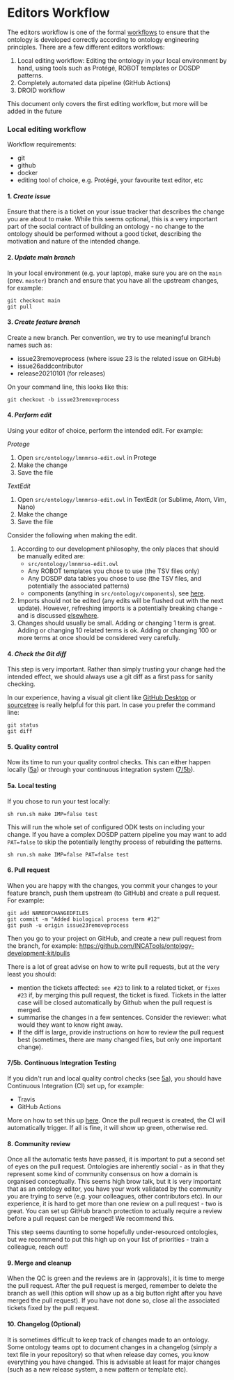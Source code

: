# Editors Workflow

The editors workflow is one of the formal [workflows](index.md) to ensure that the ontology is developed correctly according to ontology engineering principles. There are a few different editors workflows:

1. Local editing workflow: Editing the ontology in your local environment by hand, using tools such as Protégé, ROBOT templates or DOSDP patterns.
2. Completely automated data pipeline (GitHub Actions)
3. DROID workflow

This document only covers the first editing workflow, but more will be added in the future

### Local editing workflow

Workflow requirements:
- git
- github
- docker
- editing tool of choice, e.g. Protégé, your favourite text editor, etc

#### 1. _Create issue_
Ensure that there is a ticket on your issue tracker that describes the change you are about to make. While this seems optional, this is a very important part of the social contract of building an ontology - no change to the ontology should be performed without a good ticket, describing the motivation and nature of the intended change.

#### 2. _Update main branch_ 
In your local environment (e.g. your laptop), make sure you are on the `main` (prev. `master`) branch and ensure that you have all the upstream changes, for example:

```
git checkout main
git pull
```

#### 3. _Create feature branch_
Create a new branch. Per convention, we try to use meaningful branch names such as:
- issue23removeprocess (where issue 23 is the related issue on GitHub)
- issue26addcontributor
- release20210101 (for releases)

On your command line, this looks like this:

```
git checkout -b issue23removeprocess
```

#### 4. _Perform edit_
Using your editor of choice, perform the intended edit. For example:

_Protege_

1. Open `src/ontology/lmnmrso-edit.owl` in Protege
2. Make the change
3. Save the file

_TextEdit_

1. Open `src/ontology/lmnmrso-edit.owl` in TextEdit (or Sublime, Atom, Vim, Nano)
2. Make the change
3. Save the file

Consider the following when making the edit.

1. According to our development philosophy, the only places that should be manually edited are:
    - `src/ontology/lmnmrso-edit.owl`
    - Any ROBOT templates you chose to use (the TSV files only)
    - Any DOSDP data tables you chose to use (the TSV files, and potentially the associated patterns)
    - components (anything in `src/ontology/components`), see [here](RepositoryFileStructure.md).
2. Imports should not be edited (any edits will be flushed out with the next update). However, refreshing imports is a potentially breaking change - and is discussed [elsewhere](UpdateImports.md).
3. Changes should usually be small. Adding or changing 1 term is great. Adding or changing 10 related terms is ok. Adding or changing 100 or more terms at once should be considered very carefully.

#### 4. _Check the Git diff_
This step is very important. Rather than simply trusting your change had the intended effect, we should always use a git diff as a first pass for sanity checking.

In our experience, having a visual git client like [GitHub Desktop](https://desktop.github.com/) or [sourcetree](https://www.sourcetreeapp.com/) is really helpful for this part. In case you prefer the command line:

```
git status
git diff
```
#### 5. Quality control
Now its time to run your quality control checks. This can either happen locally ([5a](#Local-testing)) or through your continuous integration system ([7/5b](#continuous-integration-testing)).

#### 5a. Local testing
If you chose to run your test locally:

```
sh run.sh make IMP=false test
```
This will run the whole set of configured ODK tests on including your change. If you have a complex DOSDP pattern pipeline you may want to add `PAT=false` to skip the potentially lengthy process of rebuilding the patterns.

```
sh run.sh make IMP=false PAT=false test
```

#### 6. Pull request

When you are happy with the changes, you commit your changes to your feature branch, push them upstream (to GitHub) and create a pull request. For example:

```
git add NAMEOFCHANGEDFILES
git commit -m "Added biological process term #12"
git push -u origin issue23removeprocess
```

Then you go to your project on GitHub, and create a new pull request from the branch, for example: https://github.com/INCATools/ontology-development-kit/pulls

There is a lot of great advise on how to write pull requests, but at the very least you should:
- mention the tickets affected: `see #23` to link to a related ticket, or `fixes #23` if, by merging this pull request, the ticket is fixed. Tickets in the latter case will be closed automatically by Github when the pull request is merged.
- summarise the changes in a few sentences. Consider the reviewer: what would they want to know right away.
- If the diff is large, provide instructions on how to review the pull request best (sometimes, there are many changed files, but only one important change).

#### 7/5b. Continuous Integration Testing
If you didn't run and local quality control checks (see [5a](#Local-testing)), you should have Continuous Integration (CI) set up, for example:
- Travis
- GitHub Actions

More on how to set this up [here](ContinuousIntegration.md). Once the pull request is created, the CI will automatically trigger. If all is fine, it will show up green, otherwise red.

#### 8. Community review
Once all the automatic tests have passed, it is important to put a second set of eyes on the pull request. Ontologies are inherently social - as in that they represent some kind of community consensus on how a domain is organised conceptually. This seems high brow talk, but it is very important that as an ontology editor, you have your work validated by the community you are trying to serve (e.g. your colleagues, other contributors etc). In our experience, it is hard to get more than one review on a pull request - two is great. You can set up GitHub branch protection to actually require a review before a pull request can be merged! We recommend this.

This step seems daunting to some hopefully under-resourced ontologies, but we recommend to put this high up on your list of priorities - train a colleague, reach out!

#### 9. Merge and cleanup
When the QC is green and the reviews are in (approvals), it is time to merge the pull request. After the pull request is merged, remember to delete the branch as well (this option will show up as a big button right after you have merged the pull request). If you have not done so, close all the associated tickets fixed by the pull request.

#### 10. Changelog (Optional)
It is sometimes difficult to keep track of changes made to an ontology. Some ontology teams opt to document changes in a changelog (simply a text file in your repository) so that when release day comes, you know everything you have changed. This is advisable at least for major changes (such as a new release system, a new pattern or template etc).
